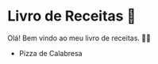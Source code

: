 # Livro de Receitas :shallow_pan_of_food:

Olá! Bem vindo ao meu livro de receitas. :man_cook:

- Pizza de Calabresa

